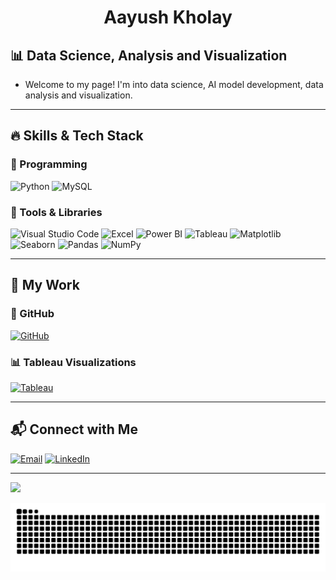 <h1 align="center"> Aayush Kholay

## 📊 Data Science, Analysis and Visualization

- Welcome to my page! I'm into data science, AI model development, data analysis and visualization.

---

## 🔥 Skills & Tech Stack

### 📌 Programming

![Python](https://img.shields.io/badge/Python-3776AB?style=for-the-badge&logo=python&logoColor=white)
![MySQL](https://img.shields.io/badge/MySQL-4479A1?style=for-the-badge&logo=mysql&logoColor=white)

### 📌 Tools & Libraries

![Visual Studio Code](https://img.shields.io/badge/VS%20Code-007ACC?style=for-the-badge&logo=visual-studio-code&logoColor=white)
![Excel](https://img.shields.io/badge/Microsoft_Excel-217346?style=for-the-badge&logo=microsoft-excel&logoColor=white)
![Power BI](https://img.shields.io/badge/Power%20BI-F2C811?style=for-the-badge&logo=power-bi&logoColor=black)
![Tableau](https://img.shields.io/badge/Tableau-E97627?style=for-the-badge&logo=tableau&logoColor=white)
![Matplotlib](https://img.shields.io/badge/Matplotlib-11557C?style=for-the-badge&logo=matplotlib&logoColor=white)
![Seaborn](https://img.shields.io/badge/Seaborn-009E73?style=for-the-badge&logo=seaborn&logoColor=white)
![Pandas](https://img.shields.io/badge/Pandas-150458?style=for-the-badge&logo=pandas&logoColor=white)
![NumPy](https://img.shields.io/badge/NumPy-013243?style=for-the-badge&logo=numpy&logoColor=white)

---

## 💼 My Work

### 📁 GitHub
  [![GitHub](https://img.shields.io/badge/GitHub-181717?style=for-the-badge&logo=github&logoColor=white)](https://github.com/kholay47)

### 📊 Tableau Visualizations
  [![Tableau](https://img.shields.io/badge/Tableau%20Vizzes-E97627?style=for-the-badge&logo=tableau&logoColor=white)](https://public.tableau.com/app/profile/aayush.kholay/vizzes)

---

## 📬 Connect with Me
  [![Email](https://img.shields.io/badge/Email-D14836?style=for-the-badge&logo=gmail&logoColor=white)](mailto:aayushkholay@gmail.com)
  [![LinkedIn](https://img.shields.io/badge/LinkedIn-0A66C2?style=for-the-badge&logo=linkedin&logoColor=white)](https://www.linkedin.com/in/aayush-kholay)  

---

![](https://komarev.com/ghpvc/?username=Kholay47&style=for-the-badge)

<div align="center">
  <img src="https://raw.githubusercontent.com/Kholay47/Kholay47/output/github-snake-dark.svg" alt="snake gif" />
</div>


